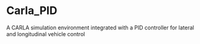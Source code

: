 # Carla_PID
A CARLA simulation environment integrated with a PID controller for lateral and longitudinal vehicle control

